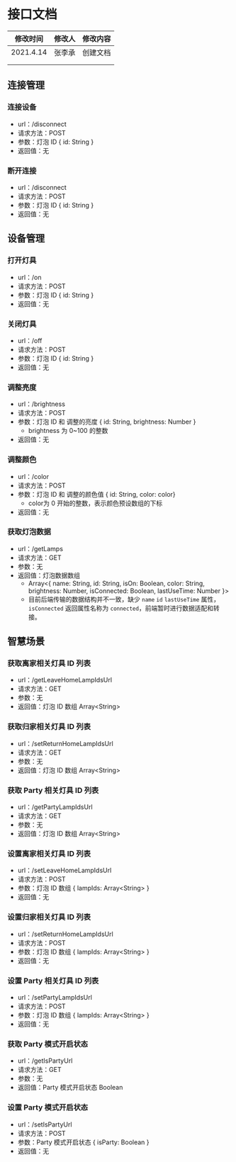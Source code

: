 # 接口文档

| 修改时间  | 修改人 | 修改内容 |
| --------- | ------ | -------- |
| 2021.4.14 | 张李承 | 创建文档 |
|           |        |          |
|           |        |          |

## 连接管理

### 连接设备

* url：/disconnect
* 请求方法：POST
* 参数：灯泡 ID { id: String }
* 返回值：无

### 断开连接

* url：/disconnect
* 请求方法：POST
* 参数：灯泡 ID { id: String }
* 返回值：无

## 设备管理

### 打开灯具

* url：/on
* 请求方法：POST
* 参数：灯泡 ID { id: String }
* 返回值：无

### 关闭灯具

* url：/off
* 请求方法：POST
* 参数：灯泡 ID { id: String }
* 返回值：无

### 调整亮度

* url：/brightness
* 请求方法：POST
* 参数：灯泡 ID 和 调整的亮度 { id: String, brightness: Number }
  * brightness 为 0~100 的整数
* 返回值：无

### 调整颜色

* url：/color
* 请求方法：POST
* 参数：灯泡 ID 和 调整的颜色值 { id: String, color: color}
  * color为 0 开始的整数，表示颜色预设数组的下标
* 返回值：无

### 获取灯泡数据

* url：/getLamps
* 请求方法：GET
* 参数：无
* 返回值：灯泡数据数组
  * Array<{ name: String, id: String, isOn: Boolean, color: String, brightness: Number, isConnected: Boolean, lastUseTime: Number }>
  * 目前后端传输的数据结构并不一致，缺少 `name` `id` `lastUseTime` 属性，`isConnected` 返回属性名称为 `connected`，前端暂时进行数据适配和转接。

## 智慧场景

### 获取离家相关灯具 ID 列表

* url：/getLeaveHomeLampIdsUrl
* 请求方法：GET
* 参数：无
* 返回值：灯泡 ID 数组 Array\<String\>

### 获取归家相关灯具 ID 列表

* url：/setReturnHomeLampIdsUrl
* 请求方法：GET
* 参数：无
* 返回值：灯泡 ID 数组 Array\<String\>

### 获取 Party 相关灯具 ID 列表

* url：/getPartyLampIdsUrl
* 请求方法：GET
* 参数：无
* 返回值：灯泡 ID 数组 Array\<String\>

### 设置离家相关灯具 ID 列表

* url：/setLeaveHomeLampIdsUrl
* 请求方法：POST
* 参数：灯泡 ID 数组 { lampIds: Array\<String\> }
* 返回值：无

### 设置归家相关灯具 ID 列表

* url：/setReturnHomeLampIdsUrl
* 请求方法：POST
* 参数：灯泡 ID 数组 { lampIds: Array\<String\> }
* 返回值：无

### 设置 Party 相关灯具 ID 列表

* url：/setPartyLampIdsUrl
* 请求方法：POST
* 参数：灯泡 ID 数组 { lampIds: Array\<String\> }
* 返回值：无

### 获取 Party 模式开启状态

* url：/getIsPartyUrl
* 请求方法：GET
* 参数：无
* 返回值：Party 模式开启状态 Boolean

### 设置 Party 模式开启状态

* url：/setIsPartyUrl
* 请求方法：POST
* 参数：Party 模式开启状态 { isParty: Boolean }
* 返回值：无
